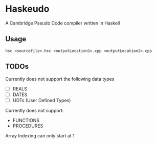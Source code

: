 # Haskeudo
A Cambridge Pseudo Code compiler written in Haskell

## Usage
`hsc <sourcefile>.hsc <outputLocation1>.cpp <outputLocation2>.cpp`

## TODOs

Currently does not support the following data types
- [ ] REALS
- [ ] DATES
- [ ] UDTs (User Defined Types)

Currently does not support:
- FUNCTIONS
- PROCEDURES

Array Indexing can only start at 1
